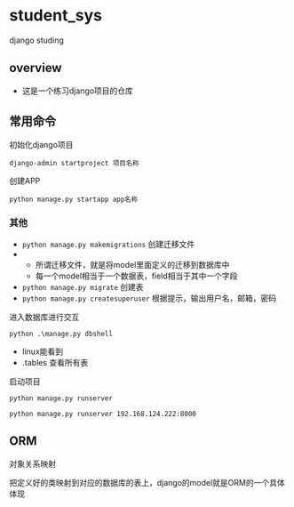 # student_sys
django studing 
## overview
* 这是一个练习django项目的仓库

## 常用命令

初始化django项目

```
django-admin startproject 项目名称
```



创建APP

```
python manage.py startapp app名称
```



### 其他

- `python manage.py makemigrations` 创建迁移文件
- * 所谓迁移文件，就是将model里面定义的迁移到数据库中
  * 每一个model相当于一个数据表，field相当于其中一个字段
- `python manage.py migrate` 创建表
- `python manage.py createsuperuser` 根据提示，输出用户名，邮箱，密码

进入数据库进行交互

```
python .\manage.py dbshell
```

* linux能看到
* .tables  查看所有表



启动项目

```
python manage.py runserver

python manage.py runserver 192.168.124.222:8000
```

## ORM

对象关系映射

把定义好的类映射到对应的数据库的表上，django的model就是ORM的一个具体体现
